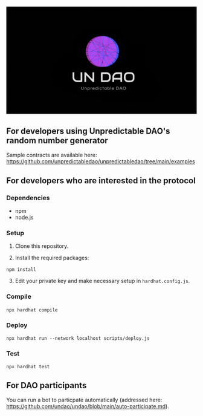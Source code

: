 <div align="center">
	<br/>
	<img src="./assets/logo.png"/>
	<br/>
</div>

## For developers using Unpredictable DAO's random number generator

Sample contracts are available here: https://github.com/unpredictabledao/unpredictabledao/tree/main/examples


## For developers who are interested in the protocol

### Dependencies

* npm
* node.js

### Setup

1. Clone this repository.

2. Install the required packages:
```
npm install
```

3. Edit your private key and make necessary setup in `hardhat.config.js`.

### Compile

```
npx hardhat compile
```

### Deploy

```
npx hardhat run --network localhost scripts/deploy.js
```

### Test

```
npx hardhat test
```


## For DAO participants

You can run a bot to particpate automatically (addressed here: https://github.com/undao/undao/blob/main/auto-participate.md).
